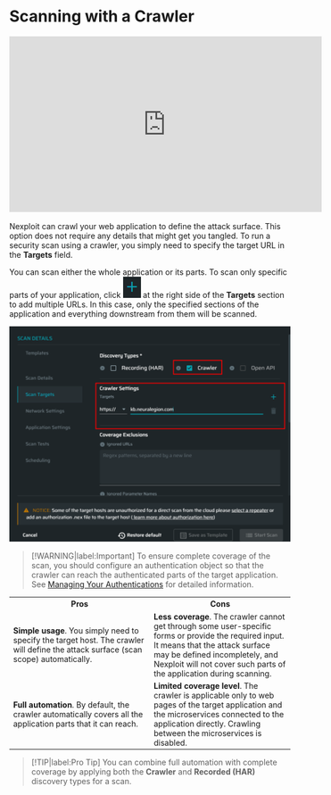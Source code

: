 # Scanning with a Crawler

<iframe width="560" height="315" src="https://www.youtube.com/embed/vCA0DwjLXyM" title="YouTube video player" frameborder="0" allow="accelerometer; autoplay; clipboard-write; encrypted-media; gyroscope; picture-in-picture" allowfullscreen></iframe>

Nexploit can crawl your web application to define the attack surface. This option does not require any details that might get you tangled. To run a security scan using a crawler, you simply need to specify the target URL in the **Targets** field. 

You can scan either the whole application or its parts. To scan only specific parts of your application, click ![plus-dark](../media/plus-dark.png ':size=3%') at the right side of the **Targets** section to add multiple URLs. In this case, only the specified sections of the application and everything downstream from them will be scanned.

![Crawler-settings](../media/crawler.png ':size=45%')

>[!WARNING|label:Important]
 To ensure complete coverage of the scan, you should configure an authentication object so that the crawler can reach the authenticated parts of the target application. See [Managing Your Authentications](/guide/np-web-ui/scanning/managing-authentications/managing-your-authentications.md) for detailed information. 

 <table id="simple-table">
  <tr>
    <th width="50%"><b>Pros</b></td>
    <th width="50%"><b>Cons</b></td>
  </tr>
  <tr>
    <td width="50%"> <b>Simple usage</b>. You simply need to specify the target host. The crawler will define the attack surface (scan scope) automatically.</td>
    <td width="50%"> <b>Less coverage</b>. The crawler cannot get through some user-specific forms or provide the required input. It means that the attack surface may be defined incompletely, and Nexploit will not cover such parts of the application during scanning.</td>
  </tr>
  <tr>
    <td width="50%"><b>Full automation</b>. By default, the crawler automatically covers all the application parts that it can reach.</td>  
     <td width="50%"><b>Limited coverage level</b>. The crawler is applicable only to web pages of the target application and the microservices connected to the application directly. Crawling between the microservices is disabled.  </td>
  </tr>
  </table>

>[!TIP|label:Pro Tip]
You can combine full automation with complete coverage by applying both the **Crawler** and **Recorded (HAR)** discovery types for a scan. 
